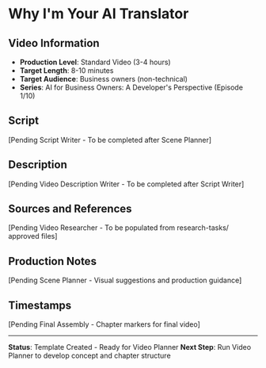 # Why I'm Your AI Translator

## Video Information
- **Production Level**: Standard Video (3-4 hours)
- **Target Length**: 8-10 minutes
- **Target Audience**: Business owners (non-technical)
- **Series**: AI for Business Owners: A Developer's Perspective (Episode 1/10)

## Script
[Pending Script Writer - To be completed after Scene Planner]

## Description
[Pending Video Description Writer - To be completed after Script Writer]

## Sources and References
[Pending Video Researcher - To be populated from research-tasks/ approved files]

## Production Notes
[Pending Scene Planner - Visual suggestions and production guidance]

## Timestamps
[Pending Final Assembly - Chapter markers for final video]

---

**Status**: Template Created - Ready for Video Planner
**Next Step**: Run Video Planner to develop concept and chapter structure